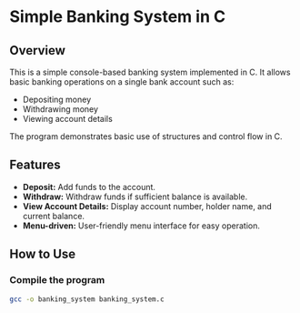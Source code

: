 # Simple Banking System in C

## Overview
This is a simple console-based banking system implemented in C. It allows basic banking operations on a single bank account such as:

- Depositing money
- Withdrawing money
- Viewing account details

The program demonstrates basic use of structures and control flow in C.

## Features
- **Deposit:** Add funds to the account.
- **Withdraw:** Withdraw funds if sufficient balance is available.
- **View Account Details:** Display account number, holder name, and current balance.
- **Menu-driven:** User-friendly menu interface for easy operation.

## How to Use

### Compile the program
```bash
gcc -o banking_system banking_system.c
